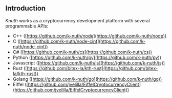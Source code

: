 ## Introduction

*Knuth* works as a cryptocurrency development platform with several programmable APIs:

* C++ ([https://github.com/k-nuth/node](https://github.com/k-nuth/node))
* C ([https://github.com/k-nuth/node-cint](https://github.com/k-nuth/node-cint))
* C# ([https://github.com/k-nuth/cs](https://github.com/k-nuth/cs))
* Python ([https://github.com/k-nuth/py](https://github.com/k-nuth/py))
* Javascript ([https://github.com/k-nuth/js](https://github.com/k-nuth/js))
* Rust ([https://github.com/bitex-la/kth-rust](https://github.com/bitex-la/kth-rust))
* Golang ([https://github.com/k-nuth/go](https://github.com/k-nuth/go))
* Eiffel ([https://github.com/jvelilla/EiffelCryptocurrencyClient](https://github.com/jvelilla/EiffelCryptocurrencyClient))

